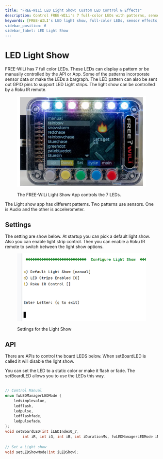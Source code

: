 ```yaml
---
title: "FREE-WILi LED Light Show: Custom LED Control & Effects"
description: Control FREE-WILi's 7 full-color LEDs with patterns, sensor effects, and APIs. Customize LED behavior, manage light strips, and switch modes via a Roku IR remote.
keywords: [FREE-WILI's LED light show, full-color LEDs, sensor effects, API control, light strip, Roku IR remote, LED patterns]
sidebar_position: 6
sidebar_label: LED Light Show
---
```


# LED Light Show

FREE-WILi has 7 full color LEDs. These LEDs can display a pattern or be manually controlled by the API or App. Some of the patterns incorporate sensor data or make the LEDs a bargraph. The LED pattern can also be sent out GPIO pins to support LED Light strips. The light show can be controlled by a Roku IR remote.

<div class="text--center">

<figure>

![The FREE-WILi Light Show App controls the 7 LEDs.](../assets/led-light-show.webp "The FREE-WILi Light Show App controls the 7 LEDs.")
<figcaption>The FREE-WILi Light Show App controls the 7 LEDs.</figcaption>
</figure>
</div>

The Light show app has different patterns.  Two patterns use sensors. One is Audio and the other is accelerometer.

## Settings

The setting are show below. At startup you can pick a default light show. Also you can enable light strip control. Then you can enable a Roku IR remote to switch between the light show options.

<div class="text--center">

<figure>

![Settings for the Light Show](../assets/led-settings.png "Settings for the Light Show")
<figcaption>Settings for the Light Show</figcaption>
</figure>
</div>

## API

There are APIs to control the board LEDS below. When setBoardLED is called it will disable the light show. 

You can set the LED to a static color or make it flash or fade. The setBoardLED allows you to use the LEDs this way.

```c

// Control Manual
enum fwLEDManagerLEDMode {
	ledsimplevalue,
	ledflash,
	ledpulse,
	ledflashfade,
	ledpulsefade,
};
void setBoardLED(int iLEDIndex0_7, 
        int iR, int iG, int iB, int iDurationMs, fwLEDManagerLEDMode iMode);

// Set a Light show        
void setLEDShowMode(int iLEDShow);

```